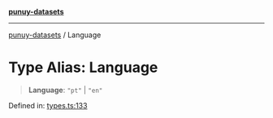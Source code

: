 [**punuy-datasets**](../README.md)

***

[punuy-datasets](../README.md) / Language

# Type Alias: Language

> **Language**: `"pt"` \| `"en"`

Defined in: [types.ts:133](https://github.com/andrefs/punuy-datasets/blob/dda288eec3ba19779f118a1bd93474926b981e6f/src/lib/types.ts#L133)
